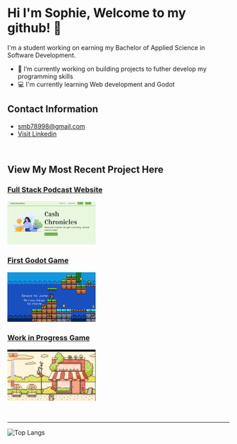 # Hi I'm Sophie, Welcome to my github! 👋

<p>I'm a student working on earning my Bachelor of Applied Science in Software Development. </p>

- 🔭 I’m currently working on building projects to futher develop my programming skills
- 💻 I'm currently learning Web development and Godot


## Contact Information
- smb78998@gmail.com <br>
- <a href="https://www.linkedin.com/in/sophia-burgos-736a3a26b/">Visit Linkedin</a>

<br>

## View My Most Recent Project Here

### [Full Stack Podcast Website](https://github.com/smb78998/full-stack-podcast-website)
<a href="http://moneytalks.lovestoblog.com"><img src="website.png" width="200"></a>

### [First Godot Game](https://github.com/smb78998/First-Godot-Game/tree/main)
<a href="https://github.com/smb78998/First-Godot-Game/tree/main"><img src="screenshot.png" width="200"></a>

### [Work in Progress Game](https://github.com/smb78998/food-game)
<a href="https://github.com/smb78998/food-game"><img src="food-game-screenshot.png" width="200"></a>


<br>
<hr>

![Top Langs](https://github-readme-stats.vercel.app/api/top-langs/?username=smb78998&layout=compact)


<!--
**smb78998/smb78998** is a ✨ _special_ ✨ repository because its `README.md` (this file) appears on your GitHub profile.

Here are some ideas to get you started:

- 🔭 I’m currently working on ...
- 🌱 I’m currently learning ...
- 👯 I’m looking to collaborate on ...
- 🤔 I’m looking for help with ...
- 💬 Ask me about ...
- 📫 How to reach me: ...
- 😄 Pronouns: ...
- ⚡ Fun fact: ...
-->
